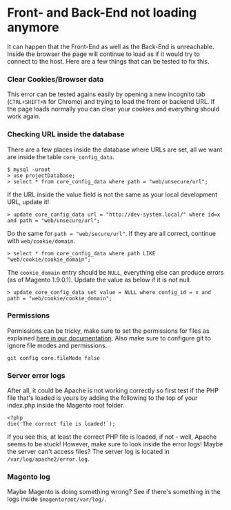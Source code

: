 # Front- and Back-End not loading anymore

It can happen that the Front-End as well as the Back-End is unreachable. Inside the browser the page will continue to
load as if it would try to connect to the host. Here are a few things that can be tested to fix this.

### Clear Cookies/Browser data
This error can be tested agains easily by opening a new incognito tab (`CTRL+SHIFT+N` for Chrome) and trying to load the
front or backend URL. If the page loads normally you can clear your cookies and everything should work again.

### Checking URL inside the database
There are a few places inside the database where URLs are set, all we want are inside the table `core_config_data`.

```
$ mysql -uroot
> use projectDatabase;
> select * from core_config_data where path = "web/unsecure/url";
```
If the URL inside the value field is not the same as your local development URL, update it!
```
> update core_config_data url = "http://dev-system.local/" where id=x and path = "web/unsecure/url";
``` 
Do the same for `path = "web/secure/url"`. If they are all correct, continue with `web/cookie/domain`.
```
> select * from core_config_data where path LIKE "web/cookie/cookie_domain";
```

The `cookie_domain` entry should be `NULL`, everything else can produce errors (as of Magento 1.9.0.1). Update the value
as below if it is not null.

```
> update core_config_data set value = NULL where config_id = x and path = "web/cookie/cookie_domain";
```
### Permissions
Permissions can be tricky, make sure to set the permissions for files as explained [here in our
documentation](https://github.com/synoa/synoa.github.io/blob/master/documentation/magento/1.x/local_development.md#permissions).
Also make sure to configure git to ignore file modes and permissions.
```
git config core.fileMode false
```

### Server error logs
After all, it could be Apache is not working correctly so first test if the PHP file that's loaded is yours by adding the
following to the top of your index.php inside the Magento root folder. 
```
<?php
die('The correct file is loaded!`);
```
If you see this, at least the correct PHP file is loaded, if not - well, Apache seems to be stuck! 
However, make sure to look inside the error logs! Maybe the server can't access files? The server log is located in `/var/log/apache2/error.log`.

### Magento log
Maybe Magento is doing something wrong? See if there's something in the logs inside `$magentoroot/var/log/`.

